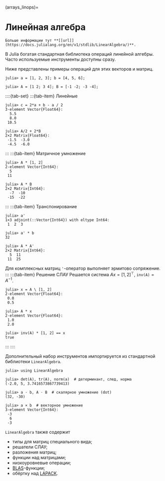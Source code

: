 (arrays_linops)=
# Линейная алгебра

```{tip}
Больше информации тут **[[url]](https://docs.julialang.org/en/v1/stdlib/LinearAlgebra/)**.
```

В Julia богатая стандартная библиотека операций линейной алгебры. Часто используемые инструменты доступны сразу.

Ниже представлены примеры операций для этих векторов и матриц.

```julia-repl
julia> a = [1, 2, 3]; b = [4, 5, 6];

julia> A = [1 2; 3 4]; B = [-1 -2; -3 -4];
```

::::{tab-set}
:::{tab-item} Линейные
```julia-repl
julia> c = 2*a + b - a / 2
3-element Vector{Float64}:
  5.5
  8.0
 10.5

julia> A/2 + 2*B
2×2 Matrix{Float64}:
 -1.5  -3.0
 -4.5  -6.0
```
:::
:::{tab-item} Матричное умножение
```julia-repl
julia> A * [1, 2]
2-element Vector{Int64}:
  5
 11

julia> A * B
2×2 Matrix{Int64}:
  -7  -10
 -15  -22
```
:::
:::{tab-item} Транспонирование
```julia-repl
julia> a'
1×3 adjoint(::Vector{Int64}) with eltype Int64:
 1  2  3

julia> a' * b
32

julia> A * A'
2×2 Matrix{Int64}:
  5  11
 11  25
```
Для комплексных матриц `'`-оператор выполняет эрмитово сопряжение.
:::
:::{tab-item} Решение СЛАУ
Решается система $A x = [1, 2]^\top$, `inv(A)`$= A^{-1}$.
```julia-repl
julia> x = A \ [1, 2]
2-element Vector{Float64}:
 0.0
 0.5

julia> A * x
2-element Vector{Float64}:
 1.0
 2.0

julia> inv(A) * [1, 2] == x
true
```
:::
::::

Дополнительный набор инструментов импортируется из стандартной библиотеки `LinearAlgebra`.

```julia-repl
julia> using LinearAlgebra

julia> det(A), tr(A), norm(a)  # детерминант, след, норма
(-2.0, 5, 3.7416573867739413)

julia> a ⋅ b, A ⋅ B  # скалярное умножение (dot)
(32, -30)

julia> a × b  # векторное умножение
3-element Vector{Int64}:
 -3
  6
 -3
```

`LinearAlgebra` также содержит

- типы для матриц специального вида;
- решатели СЛАУ;
- разложения матриц;
- функции над матрицами;
- низкоуровневые операции;
- [BLAS](https://ru.wikipedia.org/wiki/Basic_Linear_Algebra_Subprograms)-функции;
- обёртку над [LAPACK](https://ru.wikipedia.org/wiki/LAPACK).
